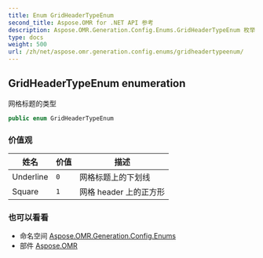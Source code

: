 ```yaml
---
title: Enum GridHeaderTypeEnum
second_title: Aspose.OMR for .NET API 参考
description: Aspose.OMR.Generation.Config.Enums.GridHeaderTypeEnum 枚举. 网格标题的类型
type: docs
weight: 500
url: /zh/net/aspose.omr.generation.config.enums/gridheadertypeenum/
---
```

## GridHeaderTypeEnum enumeration

网格标题的类型

```csharp
public enum GridHeaderTypeEnum
```

### 价值观

| 姓名 | 价值 | 描述 |
| --- | --- | --- |
| Underline | `0` | 网格标题上的下划线 |
| Square | `1` | 网格 header 上的正方形 |

### 也可以看看

* 命名空间 [Aspose.OMR.Generation.Config.Enums](../../aspose.omr.generation.config.enums/)
* 部件 [Aspose.OMR](../../)


